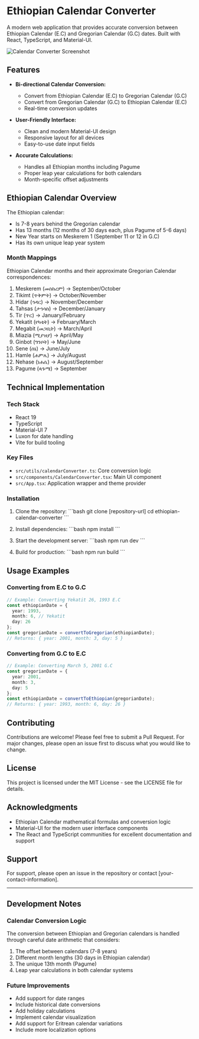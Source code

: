 # Ethiopian Calendar Converter

A modern web application that provides accurate conversion between Ethiopian Calendar (E.C) and Gregorian Calendar (G.C) dates. Built with React, TypeScript, and Material-UI.

![Calendar Converter Screenshot](./screenshot.png)

## Features

- **Bi-directional Calendar Conversion:**
  - Convert from Ethiopian Calendar (E.C) to Gregorian Calendar (G.C)
  - Convert from Gregorian Calendar (G.C) to Ethiopian Calendar (E.C)
  - Real-time conversion updates
  
- **User-Friendly Interface:**
  - Clean and modern Material-UI design
  - Responsive layout for all devices
  - Easy-to-use date input fields
  
- **Accurate Calculations:**
  - Handles all Ethiopian months including Pagume
  - Proper leap year calculations for both calendars
  - Month-specific offset adjustments

## Ethiopian Calendar Overview

The Ethiopian calendar:
- Is 7-8 years behind the Gregorian calendar
- Has 13 months (12 months of 30 days each, plus Pagume of 5-6 days)
- New Year starts on Meskerem 1 (September 11 or 12 in G.C)
- Has its own unique leap year system

### Month Mappings

Ethiopian Calendar months and their approximate Gregorian Calendar correspondences:

1. Meskerem (መስከረም) → September/October
2. Tikimt (ጥቅምት) → October/November
3. Hidar (ኅዳር) → November/December
4. Tahsas (ታኅሳስ) → December/January
5. Tir (ጥር) → January/February
6. Yekatit (የካቲት) → February/March
7. Megabit (መጋቢት) → March/April
8. Miazia (ሚያዝያ) → April/May
9. Ginbot (ግንቦት) → May/June
10. Sene (ሰኔ) → June/July
11. Hamle (ሐምሌ) → July/August
12. Nehase (ነሐሴ) → August/September
13. Pagume (ጳጉሜ) → September

## Technical Implementation

### Tech Stack

- React 19
- TypeScript
- Material-UI 7
- Luxon for date handling
- Vite for build tooling

### Key Files

- `src/utils/calendarConverter.ts`: Core conversion logic
- `src/components/CalendarConverter.tsx`: Main UI component
- `src/App.tsx`: Application wrapper and theme provider

### Installation

1. Clone the repository:
\`\`\`bash
git clone [repository-url]
cd ethiopian-calendar-converter
\`\`\`

2. Install dependencies:
\`\`\`bash
npm install
\`\`\`

3. Start the development server:
\`\`\`bash
npm run dev
\`\`\`

4. Build for production:
\`\`\`bash
npm run build
\`\`\`

## Usage Examples

### Converting from E.C to G.C

```typescript
// Example: Converting Yekatit 26, 1993 E.C
const ethiopianDate = {
  year: 1993,
  month: 6, // Yekatit
  day: 26
};
const gregorianDate = convertToGregorian(ethiopianDate);
// Returns: { year: 2001, month: 3, day: 5 }
```

### Converting from G.C to E.C

```typescript
// Example: Converting March 5, 2001 G.C
const gregorianDate = {
  year: 2001,
  month: 3,
  day: 5
};
const ethiopianDate = convertToEthiopian(gregorianDate);
// Returns: { year: 1993, month: 6, day: 26 }
```

## Contributing

Contributions are welcome! Please feel free to submit a Pull Request. For major changes, please open an issue first to discuss what you would like to change.

## License

This project is licensed under the MIT License - see the LICENSE file for details.

## Acknowledgments

- Ethiopian Calendar mathematical formulas and conversion logic
- Material-UI for the modern user interface components
- The React and TypeScript communities for excellent documentation and support

## Support

For support, please open an issue in the repository or contact [your-contact-information].

---

## Development Notes

### Calendar Conversion Logic

The conversion between Ethiopian and Gregorian calendars is handled through careful date arithmetic that considers:

1. The offset between calendars (7-8 years)
2. Different month lengths (30 days in Ethiopian calendar)
3. The unique 13th month (Pagume)
4. Leap year calculations in both calendar systems

### Future Improvements

- Add support for date ranges
- Include historical date conversions
- Add holiday calculations
- Implement calendar visualization
- Add support for Eritrean calendar variations
- Include more localization options
